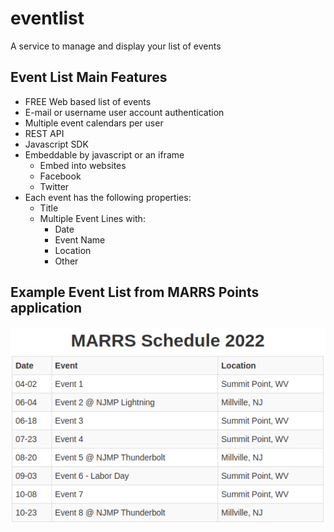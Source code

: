 # eventlist
A service to manage and display your list of events

## Event List Main Features
- FREE Web based list of events
- E-mail or username user account authentication
- Multiple event calendars per user
- REST API
- Javascript SDK
- Embeddable by javascript or an iframe
  - Embed into websites
  - Facebook
  - Twitter
- Each event has the following properties:
  - Title
  - Multiple Event Lines with:
    - Date
    - Event Name
    - Location
    - Other

## Example Event List from MARRS Points application
![](docs/MARRS-2022.png)

